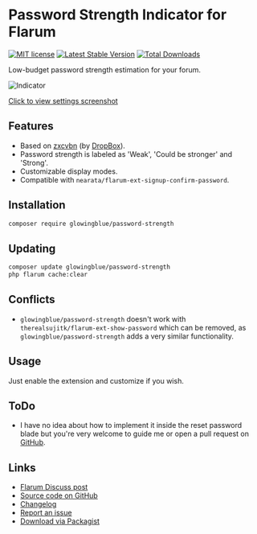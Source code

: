 # Password Strength Indicator for Flarum

[![MIT license](https://img.shields.io/badge/license-MIT-blue.svg)](https://github.com/glowingblue/flarum-ext-password-strength/blob/master/LICENSE) [![Latest Stable Version](https://img.shields.io/packagist/v/glowingblue/password-strength.svg)](https://packagist.org/packages/glowingblue/password-strength) [![Total Downloads](https://img.shields.io/packagist/dt/glowingblue/password-strength.svg)](https://packagist.org/packages/glowingblue/password-strength)

Low-budget password strength estimation for your forum.

![Indicator](https://i.imgur.com/j4QErvP.gif)

[Click to view settings screenshot](https://i.ibb.co/r5ftZRb/ps-Settings.png)

## Features

- Based on [zxcvbn](https://github.com/dropbox/zxcvbn) (by [DropBox](https://github.com/dropbox)).
- Password strength is labeled as 'Weak', 'Could be stronger' and 'Strong'.
- Customizable display modes.
- Compatible with `nearata/flarum-ext-signup-confirm-password`.

## Installation

```bash
composer require glowingblue/password-strength
```

## Updating

```bash
composer update glowingblue/password-strength
php flarum cache:clear
```

## Conflicts
- `glowingblue/password-strength` doesn't work with `therealsujitk/flarum-ext-show-password` which can be removed, as `glowingblue/password-strength` adds a very similar functionality.

## Usage

Just enable the extension and customize if you wish.

## ToDo

- I have no idea about how to implement it inside the reset password blade but you're very welcome to guide me or open a pull request on [GitHub](https://github.com/glowingblue/flarum-ext-password-strength).

## Links

- [Flarum Discuss post](https://discuss.flarum.org/d/26191-gb-password-strength)
- [Source code on GitHub](https://github.com/glowingblue/flarum-ext-password-strength)
- [Changelog](https://github.com/glowingblue/flarum-ext-password-strength/blob/master/CHANGELOG.md)
- [Report an issue](https://github.com/glowingblue/flarum-ext-password-strength/issues)
- [Download via Packagist](https://packagist.org/packages/glowingblue/password-strength)

